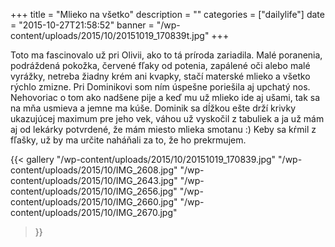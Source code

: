+++
title = "Mlieko na všetko"
description = ""
categories = ["dailylife"]
date = "2015-10-27T21:58:52"
banner = "/wp-content/uploads/2015/10/20151019_170839t.jpg"
+++

Toto ma fascinovalo už pri Olivii, ako to tá príroda zariadila. Malé poranenia, podráždená pokožka, červené fľaky od potenia, zapálené oči alebo malé vyrážky,
netreba žiadny krém ani kvapky, stačí materské mlieko a všetko rýchlo zmizne. Pri Dominikovi som
ním úspešne poriešila aj upchatý nos. Nehovoriac o tom ako nadšene pije a keď mu už mlieko ide aj
ušami, tak sa na mňa usmieva a jemne ma kúše. Dominik sa dĺžkou ešte drží krivky ukazujúcej maximum
pre jeho vek, váhou už vyskočil z tabuliek a ja už mám aj od lekárky potvrdené, že mám miesto
mlieka smotanu :) Keby sa kŕmil z fľašky, už by ma určite naháňali za to, že ho prekrmujem.

{{< gallery
    "/wp-content/uploads/2015/10/20151019_170839.jpg"
    "/wp-content/uploads/2015/10/IMG_2608.jpg"
    "/wp-content/uploads/2015/10/IMG_2643.jpg"
    "/wp-content/uploads/2015/10/IMG_2656.jpg"
    "/wp-content/uploads/2015/10/IMG_2660.jpg"
    "/wp-content/uploads/2015/10/IMG_2670.jpg"
>}}
